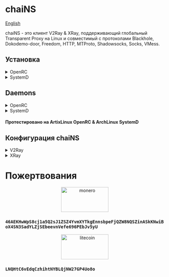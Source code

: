 # chaiNS
[English](https://github.com/wufiry/chaiNS "Change Lang")

chaiNS - это клиент V2Ray & XRay, поддерживающий глобальный Transparent Proxy на Linux и совместимый с протоколами Blackhole, Dokodemo-door, Freedom, HTTP, MTProto, Shadowsocks, Socks, VMess.

## Установка
<details>

<summary>OpenRC</summary>

1. #### Клонирование репозитория

> `
git clone https://github.com/wufiry/chaiNS.git
`

2. #### Смените текущую директорию

> `
cd ~/chaiNS/OpenRC
`

3. #### Файл ` chains ` требуется скопировать в ` /usr/bin `
> ``
cp ~/OpenRC/chains /usr/bin 
``


</details>
<details>

<summary>SystemD</summary>

1. #### Клонирование репозитория

> `
git clone https://github.com/wufiry/chaiNS.git
`

2. #### Смените текущую директорию

> `
cd ~/chaiNS/SystemD
`

</details>

## Daemons

<details>

<summary>OpenRC</summary>

### ~/chaiNS/OpenRC/chaiNS.init

#### Необходимо удалить расширение файла сервиса OpenRC.

#### Необходимо скопировать файл сервиса в директорию `` /etc/init.d/ ``

> ` cp chaiNS /etc/init.d `

```sh
#!/sbin/openrc-run

name="chaiNS"
description="A transparent proxy v2ray/xray chains client by ru osint team - tw"
command="/usr/bin/chains"
pidfile="/run/${RC_SVCNAME}.pid"
command_background="yes"
rc_ulimit="-n 30000"
rc_cgroup_cleanup="yes"

 depend() {
	need net
	after net
   }
```
#### После копирования, требуется выполнить следующие команды:

```sh
chmod +x chaiNS
rc-update add chaiNS default
```
</details>

<details>

<summary>SystemD</summary>

### ~/chaiNS/SystemD/chaiNS.service
> Необходимо скопировать файл сервиса

```sh
[Unit]
Description=A transparent proxy v2ray/xray chains client by ru osint team - tw
Documentation=https://github.com/wufiry/chaiNS
After=network.target nss-lookup.target iptables.service ip6tables.service nftables.service
Wants=network.target

[Service]
Type=simple
User=root
LimitNPROC=500
LimitNOFILE=1000000
ExecStart=/usr/bin/chains
Restart=on-failure

[Install]
WantedBy=multi-user.target
```
```sh
systemctl daemon-reload
systemctl enable --now chaiNS
```
</details>

#### Протестировано на ArtixLinux OpenRC & ArchLinux SystemD

## Конфигурация chaiNS

<details>

<summary>V2Ray</summary>

[Документация по конфигурации V2Ray](https://v2ray.com/ru/configuration/protocols "Выберите нужный протокол")

</details>

<details>

<summary>XRay</summary>

[Документация по конфигурации XRay](https://xtls.github.io/en/config/outbounds/blackhole.html "Остальные протоколы ищите в дереве слева")

</details>

# Пожертвования

<p align="center">
<img src="https://www.crypto-news.net/wp-content/uploads/2016/09/monero.png" alt="monero" width="150" height="79"/>
</p>
	
 ### `46AEKHwWpS8cj1a5Q2sJ1ZSZ4YvmXYTkgEnnsbpeFjQZW8NQSZinASkKNwiBoX4SN3SadYLZjSEbeevnVefe696PEbJv5yU`

 <p align="center">
 <img src="https://cdn.icon-icons.com/icons2/2699/PNG/512/litecoin_logo_icon_170221.png" alt="litecoin" width="150" height="79" />
 </p>

 ### `LNQHtC6vEdqCzhihtNYBLQjNW27GP4Uo8o`

